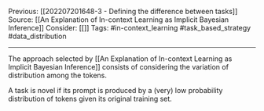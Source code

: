 Previous: [[202207201648-3 - Defining the difference between tasks]]
Source: [[An Explanation of In-context Learning as Implicit Bayesian Inference]]
Consider: [[]]
Tags: #in-context_learning #task_based_strategy #data_distribution 
______________

The approach selected by [[An Explanation of In-context Learning as Implicit Bayesian Inference]] consists of considering the variation of distribution among the tokens. 

A task is novel if its prompt is produced by a (very) low probability distribution of tokens given its original training set. 